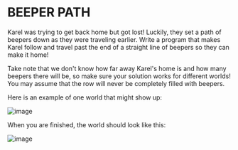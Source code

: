 # BEEPER PATH

Karel was trying to get back home but got lost! Luckily, they set a path of beepers down as they were traveling earlier. Write a program that makes Karel follow and travel past the end of a straight line of beepers so they can make it home! 

Take note that we don't know how far away Karel's home is and how many beepers there will be, so make sure your solution works for different worlds! You may assume that the row will never be completely filled with beepers.

Here is an example of one world that might show up:

![image](https://github.com/user-attachments/assets/be14ca1f-c057-4031-b60b-2e2e7a3d8d11)


When you are finished, the world should look like this:

![image](https://github.com/user-attachments/assets/45d0307a-8992-424c-aa39-42967942b54d)

